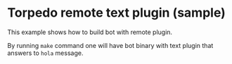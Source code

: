 Torpedo remote text plugin (sample)
==

This example shows how to build bot with remote plugin.


By running `make` command one will have bot binary with text plugin that answers to `hola` message.
